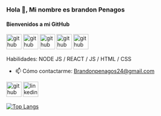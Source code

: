 ### Hola 👋, Mi nombre es brandon Penagos
#### Bienvenidos a mi GitHub


[<img src='https://user-images.githubusercontent.com/74038190/212257465-7ce8d493-cac5-494e-982a-5a9deb852c4b.gif' alt='github' height='40'>](https://github.com/BSandP) [<img src='https://user-images.githubusercontent.com/74038190/212257454-16e3712e-945a-4ca2-b238-408ad0bf87e6.gif' alt='github' height='40'>](https://github.com/BSandP) [<img src='https://user-images.githubusercontent.com/74038190/212280823-79088828-a258-4a4d-8d6c-96315d5a07af.gif' alt='github' height='40'>](https://github.com/BSandP) [<img src='https://user-images.githubusercontent.com/74038190/212257460-738ff738-247f-4445-a718-cdd0ca76e2db.gif' alt='github' height='40'>](https://github.com/BSandP) [<img src='https://user-images.githubusercontent.com/74038190/212257472-08e52665-c503-4bd9-aa20-f5a4dae769b5.gif' alt='github' height='40'>](https://github.com/BSandP)

Habilidades: NODE JS / REACT / JS / HTML / CSS



- 📫 Cómo contactarme: Brandonpenagos24@gmail.com 


[<img src='https://cdn.jsdelivr.net/npm/simple-icons@3.0.1/icons/github.svg' alt='github' height='40'>](https://github.com/BSandP)  [<img src='https://cdn.jsdelivr.net/npm/simple-icons@3.0.1/icons/linkedin.svg' alt='linkedin' height='40'>](/https://www.linkedin.com/in/brandon-stiwar-penagos-cabeza-414478246/)  

[![Top Langs](https://github-readme-stats.vercel.app/api/top-langs/?username=BSandP)](https://github.com/anuraghazra/github-readme-stats)

